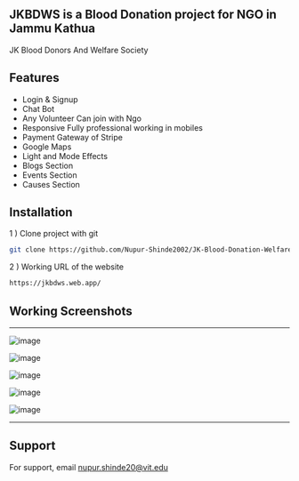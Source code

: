 ## JKBDWS is a Blood Donation project for NGO in Jammu Kathua 

JK Blood Donors And Welfare Society

## Features
 
-  Login & Signup
-  Chat Bot
-  Any Volunteer Can join with Ngo
-  Responsive Fully professional working in mobiles
-  Payment Gateway of Stripe
-  Google Maps 
-  Light and Mode Effects
-  Blogs Section
-  Events Section
-  Causes Section

 
## Installation

1 ) Clone project with git

```bash
git clone https://github.com/Nupur-Shinde2002/JK-Blood-Donation-Welfare-Society-Website
```
2 ) Working URL of the website 
```bash
https://jkbdws.web.app/
```
 

## Working Screenshots
---
 
 ![image](https://user-images.githubusercontent.com/115718272/228798725-75d84de6-df59-4e68-be80-7fd613cc31a2.png)

 ![image](https://user-images.githubusercontent.com/115718272/228799038-34a3737e-f258-4065-9df0-bebae5452359.png)

 ![image](https://user-images.githubusercontent.com/90970004/219631313-a425edb0-6a10-4b33-8204-b09f540c7e3d.png)

 ![image](https://user-images.githubusercontent.com/90970004/219631490-3783461c-a1bd-47f1-a920-a2dcd48e6879.png)

 ![image](https://user-images.githubusercontent.com/90970004/219631637-5df66eb5-1dc0-49ad-9366-107be9145e5a.png)

---
 

## Support

For support, email nupur.shinde20@vit.edu

